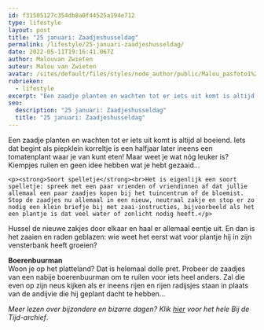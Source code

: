 ```yaml
---
id: f31505127c354db8a0f44525a194e712
type: lifestyle
layout: post
title: "25 januari: Zaadjeshusseldag"
permalink: /lifestyle/25-januari-zaadjeshusseldag/
date: 2022-05-11T19:16:41.067Z
author: Malouvan Zwieten
auteur: Malou van Zwieten
avatar: /sites/default/files/styles/node_author/public/Malou_pasfoto1%20Kleurpsd2.jpg?itok=tipxhBea
rubrieken:
  - lifestyle
excerpt: "Een zaadje planten en wachten tot er iets uit komt is altijd al boeiend. Iets dat begint als piepklein korreltje is een halfjaar later ineens een tomatenplant waar je van kunt eten! Maar weet je wat nóg leuker is? Kiempjes ruilen en geen idee hebben wat je hebt gezaaid...  "
seo:
  description: "25 januari: Zaadjeshusseldag"
  title: "25 januari: Zaadjeshusseldag"
---
```

Een zaadje planten en wachten tot er iets uit komt is altijd al boeiend. Iets dat begint als piepklein korreltje is een halfjaar later ineens een tomatenplant waar je van kunt eten! Maar weet je wat nóg leuker is? Kiempjes ruilen en geen idee hebben wat je hebt gezaaid...  

    <p><strong>Soort spelletje</strong><br>Het is eigenlijk een soort spelletje: spreek met een paar vrienden of vriendinnen af dat jullie allemaal een paar zaadjes kopen bij het tuincentrum of de bloemist. Stop de zaadjes nu allemaal in een nieuw, neutraal zakje en stop er zo nodig een klein briefje bij met zaai-instructies, bijvoorbeeld als het een plantje is dat veel water of zonlicht nodig heeft.</p>
<p>Hussel de nieuwe zakjes door elkaar en haal er allemaal eentje uit. En dan is het zaaien en raden geblazen: wie weet het eerst wat voor plantje hij in zijn vensterbank heeft groeien?</p>
<p><strong>Boerenbuurman</strong><br>Woon je op het platteland? Dat is helemaal dolle pret. Probeer de zaadjes van een nabije boerenbuurman om te ruilen voor iets heel anders. Zal die even op zijn neus kijken als er ineens rijen en rijen radijsjes staan in plaats van de andijvie die hij geplant dacht te hebben… </p>
<p><em>Meer lezen over bijzondere en bizarre dagen? Klik <a href="www.sevendays.nl/bij-de-tijd">hier</a> voor het hele Bij de Tijd-archief</em>.</p>  
